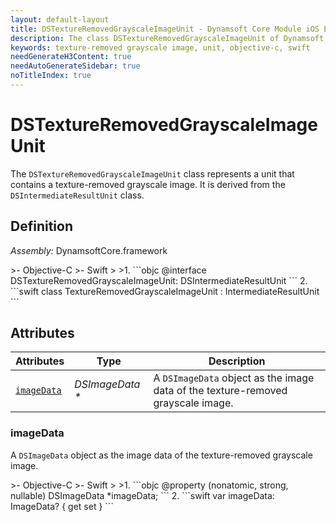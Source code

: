 ```yaml
---
layout: default-layout
title: DSTextureRemovedGrayscaleImageUnit - Dynamsoft Core Module iOS Edition API Reference
description: The class DSTextureRemovedGrayscaleImageUnit of Dynamsoft Core Module represents a unit that contains a texture-removed grayscale image. It is derived from the DSIntermediateResultUnit class.
keywords: texture-removed grayscale image, unit, objective-c, swift
needGenerateH3Content: true
needAutoGenerateSidebar: true
noTitleIndex: true
---
```


# DSTextureRemovedGrayscaleImageUnit

The `DSTextureRemovedGrayscaleImageUnit` class represents a unit that contains a texture-removed grayscale image. It is derived from the `DSIntermediateResultUnit` class.

## Definition

*Assembly:* DynamsoftCore.framework

<div class="sample-code-prefix"></div>
>- Objective-C
>- Swift
>
>1. 
```objc
@interface DSTextureRemovedGrayscaleImageUnit: DSIntermediateResultUnit
```
2. 
```swift
class TextureRemovedGrayscaleImageUnit : IntermediateResultUnit
```

## Attributes

| Attributes | Type | Description |
| ---------- | ---- | ----------- |
| [`imageData`](#imagedata) | *DSImageData \** | A `DSImageData` object as the image data of the texture-removed grayscale image. |

### imageData

A `DSImageData` object as the image data of the texture-removed grayscale image.

<div class="sample-code-prefix"></div>
>- Objective-C
>- Swift
>
>1. 
```objc
@property (nonatomic, strong, nullable) DSImageData *imageData;
```
2. 
```swift
var imageData: ImageData? { get set }
```
